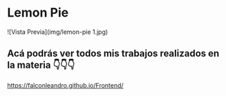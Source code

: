 # Lemon Pie


![Vista Previa](img/lemon-pie 1.jpg)



## Acá podrás ver todos mis trabajos realizados en la materia 👇👇👇

https://falconleandro.github.io/Frontend/

